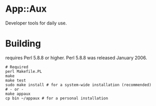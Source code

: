 # App::Aux

Developer tools for daily use.

# Building

 requires Perl 5.8.8 or higher.  Perl 5.8.8 was released January 2006.

    # Required
    perl Makefile.PL
    make
    make test
    sudo make install # for a system-wide installation (recommended)
    # - or -
    make appaux
    cp bin ~/appaux # for a personal installation

